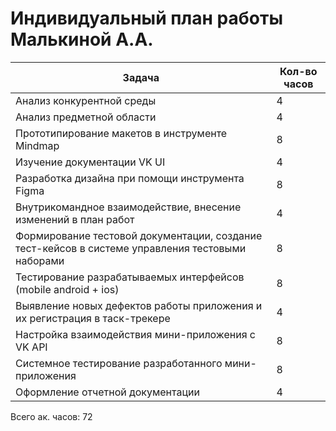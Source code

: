 # Индивидуальный план работы Малькиной А.А.

|    Задача                                                                    |  Кол-во часов  |
|----------------------------------------------------------------------------  |----------------|
| Анализ конкурентной среды                                                | 4              |
| Анализ предметной области                                      | 4              |
| Прототипирование макетов в инструменте Mindmap                          | 8              |
| Изучение документации VK UI                                             | 4              |
| Разработка дизайна при помощи инструмента Figma                         | 8              |
| Внутрикомандное взаимодействие, внесение изменений в план работ       | 4              |
| Формирование тестовой документации, создание тест-кейсов в системе управления тестовыми наборами   | 8              |
| Тестирование разрабатываемых интерфейсов (mobile android + ios)                  | 8              |
| Выявление новых дефектов работы приложения и их регистрация в таск-трекере | 4              |
| Настройка взаимодействия мини-приложения с VK API                        | 8             |
| Системное тестирование разработанного мини-приложения                                   | 8             |
| Оформление отчетной документации                            | 4              |

Всего ак. часов: 72
